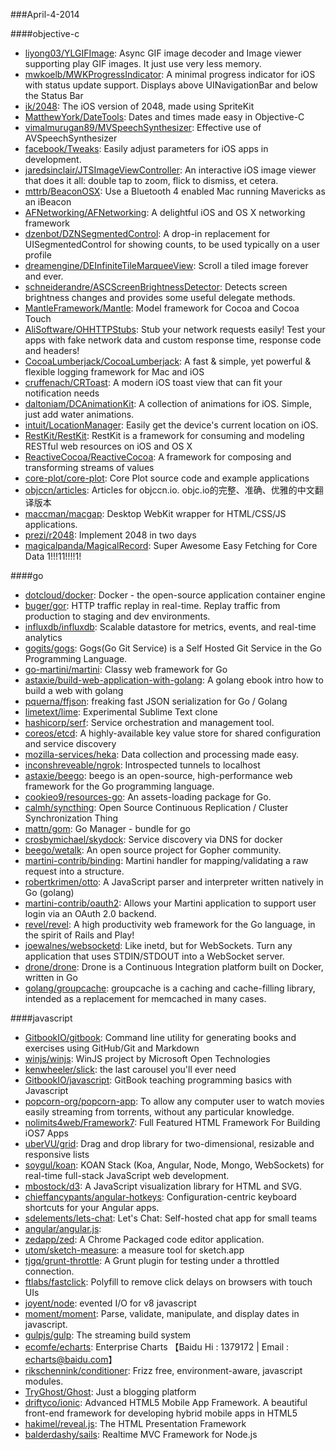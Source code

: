 ###April-4-2014

####objective-c
* [liyong03/YLGIFImage](https://github.com/liyong03/YLGIFImage): Async GIF image decoder and Image viewer supporting play GIF images. It just use very less memory.
* [mwkoelb/MWKProgressIndicator](https://github.com/mwkoelb/MWKProgressIndicator): A minimal progress indicator for iOS with status update support. Displays above UINavigationBar and below the Status Bar
* [ik/2048](https://github.com/ik/2048): The iOS version of 2048, made using SpriteKit
* [MatthewYork/DateTools](https://github.com/MatthewYork/DateTools): Dates and times made easy in Objective-C
* [vimalmurugan89/MVSpeechSynthesizer](https://github.com/vimalmurugan89/MVSpeechSynthesizer): Effective use of AVSpeechSynthesizer
* [facebook/Tweaks](https://github.com/facebook/Tweaks): Easily adjust parameters for iOS apps in development.
* [jaredsinclair/JTSImageViewController](https://github.com/jaredsinclair/JTSImageViewController): An interactive iOS image viewer that does it all: double tap to zoom, flick to dismiss, et cetera.
* [mttrb/BeaconOSX](https://github.com/mttrb/BeaconOSX): Use a Bluetooth 4 enabled Mac running Mavericks as an iBeacon
* [AFNetworking/AFNetworking](https://github.com/AFNetworking/AFNetworking): A delightful iOS and OS X networking framework
* [dzenbot/DZNSegmentedControl](https://github.com/dzenbot/DZNSegmentedControl): A drop-in replacement for UISegmentedControl for showing counts, to be used typically on a user profile
* [dreamengine/DEInfiniteTileMarqueeView](https://github.com/dreamengine/DEInfiniteTileMarqueeView): Scroll a tiled image forever and ever.
* [schneiderandre/ASCScreenBrightnessDetector](https://github.com/schneiderandre/ASCScreenBrightnessDetector): Detects screen brightness changes and provides some useful delegate methods.
* [MantleFramework/Mantle](https://github.com/MantleFramework/Mantle): Model framework for Cocoa and Cocoa Touch
* [AliSoftware/OHHTTPStubs](https://github.com/AliSoftware/OHHTTPStubs): Stub your network requests easily! Test your apps with fake network data and custom response time, response code and headers!
* [CocoaLumberjack/CocoaLumberjack](https://github.com/CocoaLumberjack/CocoaLumberjack): A fast & simple, yet powerful & flexible logging framework for Mac and iOS
* [cruffenach/CRToast](https://github.com/cruffenach/CRToast): A modern iOS toast view that can fit your notification needs
* [daltoniam/DCAnimationKit](https://github.com/daltoniam/DCAnimationKit): A collection of animations for iOS. Simple, just add water animations.
* [intuit/LocationManager](https://github.com/intuit/LocationManager): Easily get the device's current location on iOS.
* [RestKit/RestKit](https://github.com/RestKit/RestKit): RestKit is a framework for consuming and modeling RESTful web resources on iOS and OS X
* [ReactiveCocoa/ReactiveCocoa](https://github.com/ReactiveCocoa/ReactiveCocoa): A framework for composing and transforming streams of values
* [core-plot/core-plot](https://github.com/core-plot/core-plot): Core Plot source code and example applications
* [objccn/articles](https://github.com/objccn/articles): Articles for objccn.io. objc.io的完整、准确、优雅的中文翻译版本
* [maccman/macgap](https://github.com/maccman/macgap): Desktop WebKit wrapper for HTML/CSS/JS applications.
* [prezi/r2048](https://github.com/prezi/r2048): Implement 2048 in two days
* [magicalpanda/MagicalRecord](https://github.com/magicalpanda/MagicalRecord): Super Awesome Easy Fetching for Core Data 1!!!11!!!!1!

####go
* [dotcloud/docker](https://github.com/dotcloud/docker): Docker - the open-source application container engine
* [buger/gor](https://github.com/buger/gor): HTTP traffic replay in real-time. Replay traffic from production to staging and dev environments.  
* [influxdb/influxdb](https://github.com/influxdb/influxdb): Scalable datastore for metrics, events, and real-time analytics
* [gogits/gogs](https://github.com/gogits/gogs): Gogs(Go Git Service) is a Self Hosted Git Service in the Go Programming Language.
* [go-martini/martini](https://github.com/go-martini/martini): Classy web framework for Go
* [astaxie/build-web-application-with-golang](https://github.com/astaxie/build-web-application-with-golang): A golang ebook intro how to build a web with golang
* [pquerna/ffjson](https://github.com/pquerna/ffjson): freaking fast JSON serialization for Go / Golang
* [limetext/lime](https://github.com/limetext/lime): Experimental Sublime Text clone
* [hashicorp/serf](https://github.com/hashicorp/serf): Service orchestration and management tool.
* [coreos/etcd](https://github.com/coreos/etcd): A highly-available key value store for shared configuration and service discovery
* [mozilla-services/heka](https://github.com/mozilla-services/heka): Data collection and processing made easy.
* [inconshreveable/ngrok](https://github.com/inconshreveable/ngrok): Introspected tunnels to localhost
* [astaxie/beego](https://github.com/astaxie/beego): beego is an open-source, high-performance web framework for the Go programming language.
* [cookieo9/resources-go](https://github.com/cookieo9/resources-go): An assets-loading package for Go.
* [calmh/syncthing](https://github.com/calmh/syncthing): Open Source Continuous Replication / Cluster Synchronization Thing
* [mattn/gom](https://github.com/mattn/gom): Go Manager - bundle for go
* [crosbymichael/skydock](https://github.com/crosbymichael/skydock): Service discovery via DNS for docker
* [beego/wetalk](https://github.com/beego/wetalk): An open source project for Gopher community.
* [martini-contrib/binding](https://github.com/martini-contrib/binding): Martini handler for mapping/validating a raw request into a structure.
* [robertkrimen/otto](https://github.com/robertkrimen/otto): A JavaScript parser and interpreter written natively in Go (golang)
* [martini-contrib/oauth2](https://github.com/martini-contrib/oauth2): Allows your Martini application to support user login via an OAuth 2.0 backend.
* [revel/revel](https://github.com/revel/revel): A high productivity web framework for the Go language, in the spirit of Rails and Play!
* [joewalnes/websocketd](https://github.com/joewalnes/websocketd): Like inetd, but for WebSockets. Turn any application that uses STDIN/STDOUT into a WebSocket server.
* [drone/drone](https://github.com/drone/drone): Drone is a Continuous Integration platform built on Docker, written in Go
* [golang/groupcache](https://github.com/golang/groupcache): groupcache is a caching and cache-filling library, intended as a replacement for memcached in many cases.

####javascript
* [GitbookIO/gitbook](https://github.com/GitbookIO/gitbook): Command line utility for generating books and exercises using GitHub/Git and Markdown
* [winjs/winjs](https://github.com/winjs/winjs): WinJS project by Microsoft Open Technologies
* [kenwheeler/slick](https://github.com/kenwheeler/slick): the last carousel you'll ever need
* [GitbookIO/javascript](https://github.com/GitbookIO/javascript): GitBook teaching programming basics with Javascript
* [popcorn-org/popcorn-app](https://github.com/popcorn-org/popcorn-app): To allow any computer user to watch movies easily streaming from torrents, without any particular knowledge.
* [nolimits4web/Framework7](https://github.com/nolimits4web/Framework7): Full Featured HTML Framework For Building iOS7 Apps
* [uberVU/grid](https://github.com/uberVU/grid): Drag and drop library for two-dimensional, resizable and responsive lists
* [soygul/koan](https://github.com/soygul/koan): KOAN Stack (Koa, Angular, Node, Mongo, WebSockets) for real-time full-stack JavaScript web development.
* [mbostock/d3](https://github.com/mbostock/d3): A JavaScript visualization library for HTML and SVG.
* [chieffancypants/angular-hotkeys](https://github.com/chieffancypants/angular-hotkeys): Configuration-centric keyboard shortcuts for your Angular apps.    
* [sdelements/lets-chat](https://github.com/sdelements/lets-chat): Let's Chat: Self-hosted chat app for small teams
* [angular/angular.js](https://github.com/angular/angular.js): 
* [zedapp/zed](https://github.com/zedapp/zed): A Chrome Packaged code editor application.
* [utom/sketch-measure](https://github.com/utom/sketch-measure): a measure tool for sketch.app
* [tjgq/grunt-throttle](https://github.com/tjgq/grunt-throttle): A Grunt plugin for testing under a throttled connection.
* [ftlabs/fastclick](https://github.com/ftlabs/fastclick): Polyfill to remove click delays on browsers with touch UIs
* [joyent/node](https://github.com/joyent/node): evented I/O for v8 javascript
* [moment/moment](https://github.com/moment/moment): Parse, validate, manipulate, and display dates in javascript.
* [gulpjs/gulp](https://github.com/gulpjs/gulp): The streaming build system
* [ecomfe/echarts](https://github.com/ecomfe/echarts): Enterprise Charts 【Baidu Hi : 1379172 | Email : echarts@baidu.com】
* [rikschennink/conditioner](https://github.com/rikschennink/conditioner): Frizz free, environment-aware, javascript modules.
* [TryGhost/Ghost](https://github.com/TryGhost/Ghost): Just a blogging platform
* [driftyco/ionic](https://github.com/driftyco/ionic): Advanced HTML5 Mobile App Framework. A beautiful front-end framework for developing hybrid mobile apps in HTML5
* [hakimel/reveal.js](https://github.com/hakimel/reveal.js): The HTML Presentation Framework
* [balderdashy/sails](https://github.com/balderdashy/sails): Realtime MVC Framework for Node.js
